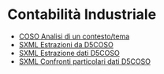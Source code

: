 # Contabilità Industriale
- [COSO Analisi di un contesto&#x2f;tema](Sorgenti/DOC/V3/ASE/D5COSO_01.md)
- [SXML Estrazioni da D5COSO](Sorgenti/DOC/V3/ASE/D5SER_01.md)
- [SXML Estrazione dati D5COSO](Sorgenti/DOC/V3/ASE/D5SER_02.md)
- [SXML Confronti particolari dati D5COSO](Sorgenti/DOC/V3/ASE/D5SER_03.md)
